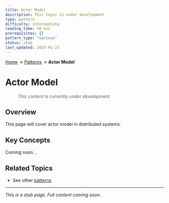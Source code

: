 ```yaml
---
title: Actor Model
description: This topic is under development
type: pattern
difficulty: intermediate
reading_time: 30 min
prerequisites: []
pattern_type: "various"
status: stub
last_updated: 2025-01-23
---
```


<!-- Navigation -->
[Home](../index.md) → [Patterns](index.md) → **Actor Model**

# Actor Model

> *This content is currently under development.*

## Overview

This page will cover actor model in distributed systems.

## Key Concepts

Coming soon...

## Related Topics

- See other [patterns](index.md)

---

*This is a stub page. Full content coming soon.*
